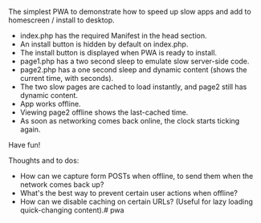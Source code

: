 The simplest PWA to demonstrate how to speed up slow apps and add to homescreen / install to desktop.

+ index.php has the required Manifest in the head section.
+ An install button is hidden by default on index.php.
+ The install button is displayed when PWA is ready to install.
+ page1.php has a two second sleep to emulate slow server-side code.
+ page2.php has a one second sleep and dynamic content (shows the current time, with seconds).
+ The two slow pages are cached to load instantly, and page2 still has dynamic content.
+ App works offline.
+ Viewing page2 offline shows the last-cached time.
+ As soon as networking comes back online, the clock starts ticking again. 

Have fun!

Thoughts and to dos:

+ How can we capture form POSTs when offline, to send them when the network comes back up?
+ What's the best way to prevent certain user actions when offline?
+ How can we disable caching on certain URLs? (Useful for lazy loading quick-changing content).# pwa

